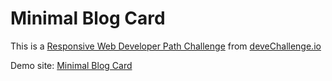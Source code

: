 # Minimal Blog Card

This is a [Responsive Web Developer Path Challenge](https://devchallenges.io/challenge/testimonial-page) from [deveChallenge.io](https://devchallenges.io)

Demo site: [Minimal Blog Card](https://alberto-rj.github.io/testimonial-page/index.html)
